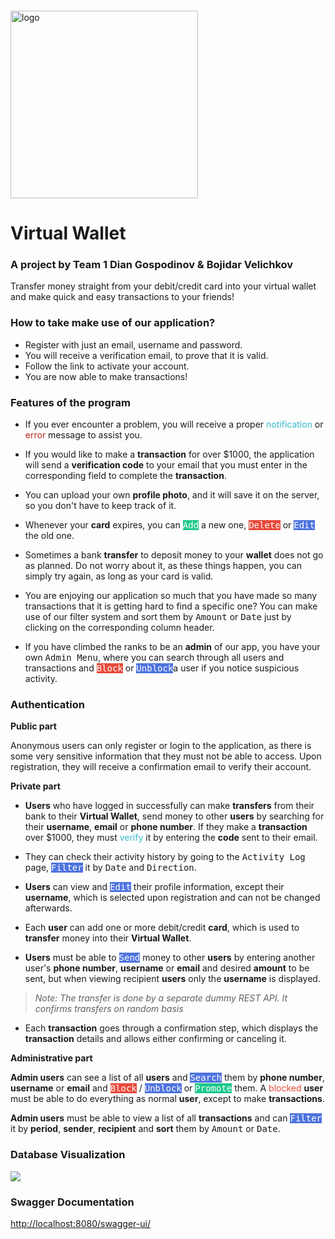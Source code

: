 <img src="https://webassets.telerikacademy.com/images/default-source/logos/telerik-academy.svg)" alt="logo" width="300px" style="margin-top: 20px;"/>

# Virtual Wallet

### A project by Team 1 Dian Gospodinov & Bojidar Velichkov

Transfer money straight from your debit/credit card into your virtual wallet and make 
quick and easy transactions to your friends!

### How to take make use of our application?

- Register with just an email, username and password.
- You will receive a verification email, to prove that it is valid.
- Follow the link to activate your account.
- You are now able to make transactions!

### Features of the program

- If you ever encounter a problem, you will receive a proper 
<span style="color: #36b9cc">notification</span>
or <span style="color: #be2617">error</span> message to assist you.

- If you would like to make  a **transaction** for over $1000, the application will 
send a **verification code** to your email that you must enter in the corresponding 
field to complete the **transaction**.

- You can upload your own **profile photo**, and it will save it on the server, so 
you don't have to keep track of it.

- Whenever your **card** expires, you can 
<kbd style="background-color: #1cc88a; color: #fff; border: 1px">Add</kbd> a new one, 
<kbd style="background-color: #e74a3b; color: #fff; border: 1px">Delete</kbd> or 
<kbd style="background-color: #4e73df; color: #fff; border: 1px">Edit</kbd> the old one.

- Sometimes a bank **transfer** to deposit money to your **wallet** does not go as planned. 
Do not worry about it, as these things happen, you can simply try again, as long
as your card is valid.

- You are enjoying our application so much that you have made so many transactions
that it is getting hard to find a specific one? You can make use of our filter 
system and sort them by <kbd>Amount</kbd> or <kbd>Date</kbd> just by clicking on the
corresponding column header.

- If you have climbed the ranks to be an **admin** of our app, you have your
own <kbd>Admin Menu</kbd>, where you can search through all users and transactions and
<kbd style="background-color: #e74a3b; color: #fff; border: 1px">Block</kbd> or
<kbd style="background-color: #4e73df; color: #fff; border: 1px">Unblock</kbd>a user 
if you notice suspicious activity.

### Authentication

**Public part** 

Anonymous users can only register or login to the application, as there is some very sensitive
information that they must not be able to access. Upon registration, they will receive 
a confirmation email to verify their account.

**Private part**

- **Users** who have logged in successfully can make **transfers** from their bank 
to their **Virtual Wallet**,
send money to other **users** by searching for their **username**, **email** or **phone number**. 
If they make a **transaction** over $1000, they must 
<span style="color: #36b9cc">verify</span> it by entering the **code** sent to their email.

- They can check their activity history by going to the <kbd>Activity Log</kbd> page,
<kbd style="background-color: #4e73df; color: #fff; border: 1px">Filter</kbd>
it by <kbd>Date</kbd> and <kbd>Direction</kbd>.

- **Users** can view and <kbd style="background-color: #4e73df; color: #fff; border: 1px">Edit</kbd>
their profile information, except their **username**, which is selected upon registration and 
can not be changed afterwards.

- Each **user** can add one or more debit/credit **card**, which is used to **transfer**
money into their **Virtual Wallet**.

- **Users** must be able to <kbd style="background-color: #4e73df; color: #fff; border: 1px">Send</kbd>
money to other **users** by entering another user's **phone number**,
**username** or **email** and desired **amount** to be sent,
but when viewing recipient **users** only the **username** is displayed.

>_Note: The transfer is done by a separate dummy REST API. It confirms transfers on random basis_

- Each **transaction** goes through a confirmation step, which displays the **transaction** details
and allows either confirming or canceling it.

**Administrative part**

**Admin users** can see a list of all **users** and
<kbd style="background-color: #4e73df; color: #fff; border: 1px">Search</kbd> them by **phone number**,
**username** or **email** and <kbd style="background-color: #e74a3b; color: #fff; border: 1px">Block</kbd> /
<kbd style="background-color: #4e73df; color: #fff; border: 1px">Unblock</kbd>
or <kbd style="background-color: #1cc88a; color: #fff; border: 1px" >Promote</kbd> them.
A <span style="color: #e74a3b">blocked</span> **user** must be able to do everything as normal **user**,
except to make **transactions**.

**Admin users** must be able to view a list of all **transactions** and can
<kbd style="background-color: #4e73df; color: #fff; border: 1px">Filter</kbd> it by **period**,
**sender**, **recipient** and **sort** them by <kbd>Amount</kbd> or <kbd>Date</kbd>.

### Database Visualization

<img src="https://gitlab.com/team-123/virtual-wallet/-/raw/main/database/Database%20Visualization.png">

### Swagger Documentation

<a href="http://localhost:8080/swagger-ui/">http://localhost:8080/swagger-ui/ </a> 
